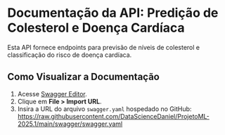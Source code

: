 # Documentação da API: Predição de Colesterol e Doença Cardíaca

Esta API fornece endpoints para previsão de níveis de colesterol e classificação do risco de doença cardíaca.

## Como Visualizar a Documentação

1. Acesse [Swagger Editor](https://editor.swagger.io/).
2. Clique em **File > Import URL**.
3. Insira a URL do arquivo `swagger.yaml` hospedado no GitHub: https://raw.githubusercontent.com/DataScienceDaniel/ProjetoML-2025.1/main/swagger/swagger.yaml
